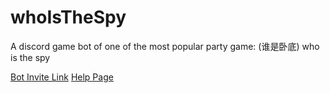 # whoIsTheSpy
A discord game bot of one of the most popular party game: (谁是卧底) who is the spy

[Bot Invite Link](https://discord.com/oauth2/authorize?client_id=746722293216051220&permissions=1133584&scope=bot)
[Help Page](https://zo6231.github.io/whoIsTheSpy/game_bot.html)
